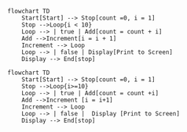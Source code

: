 ```mermaid
flowchart TD
    Start[Start] --> Stop[count =0, i = 1]
    Stop -->Loop{i < 10}
    Loop --> | true | Add[count = count + i]
    Add -->Increment[i = i + 1]
    Increment --> Loop
    Loop --> | false | Display[Print to Screen]
    Display --> End[stop]
```


    flowchart TD
        Start[Start] --> Stop[count =0, i = 1]
        Stop -->Loop{i>=10}
        Loop --> | true | Add[count = count +i]
        Add -->Increment [i = i+1]
        Increment --> Loop
        Loop --> | false |  Display [Print to Screen]
        Display --> End[stop]